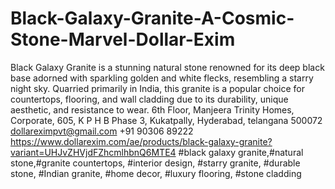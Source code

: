 # Black-Galaxy-Granite-A-Cosmic-Stone-Marvel-Dollar-Exim
Black Galaxy Granite is a stunning natural stone renowned for its deep black base adorned with sparkling golden and white flecks, resembling a starry night sky. Quarried primarily in India, this granite is a popular choice for countertops, flooring, and wall cladding due to its durability, unique aesthetic, and resistance to wear. 
6th Floor, Manjeera Trinity Homes, Corporate, 605, K P H B Phase 3, Kukatpally, Hyderabad, telangana 500072
dollareximpvt@gmail.com 
+91 90306 89222
https://www.dollarexim.com/ae/products/black-galaxy-granite?variant=UHJvZHVjdFZhcmlhbnQ6MTE4
#black galaxy granite,#natural stone,#granite countertops, #interior design, #starry granite, #durable stone, #Indian granite, #home decor, #luxury flooring, #stone cladding
